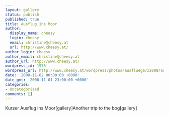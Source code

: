 ```yaml
---
layout: gallery
status: publish
published: true
title: Ausflug ins Moor
author:
  display_name: cheesy
  login: cheesy
  email: christine@cheesy.at
  url: http://www.cheesy.at/
author_login: cheesy
author_email: christine@cheesy.at
author_url: http://www.cheesy.at/
wordpress_id: 1975
wordpress_url: http://www.cheesy.at/wordpress/photos/ausfluege/x2008/ausflug-ins-moor/
date: '2008-11-02 00:00:00 +0000'
date_gmt: '2008-11-01 23:00:00 +0000'
categories:
- Uncategorized
comments: []
---
```

<!--:de-->Kurzer Ausflug ins Moor[gallery]<!--:--><!--:en-->Another trip to the bog[gallery]<!--:-->
